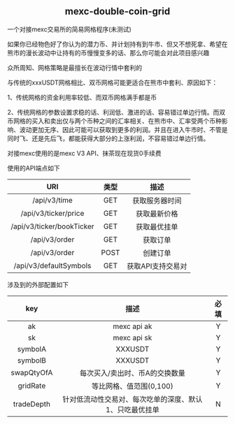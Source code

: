 <center>
  <h2>
    mexc-double-coin-grid
  </h2>
</center>

一个对接mexc交易所的简易网格程序(未测试)

如果你已经物色好了你认为的潜力币、并计划持有到牛市、但又不想死拿、希望在熊市的漫长波动中让持有的币慢慢变多的话、那么你可能会对此项目感兴趣

众所周知、网格策略是最擅长在波动行情中套利的

与传统的xxxUSDT网格相比、双币网格可能更适合在熊市中套利、原因如下：

1、传统网格的资金利用率较低、而双币网格满手都是币

2、传统网格的参数设置求稳的话、利润低、激进的话、容易错过单边行情。而双币网格的买入和卖出仅与两个币种之间的汇率相关、在熊市中、汇率受两个币种影响、波动更加无序、因此可能可以获取到更多的利润。并且在进入牛市时、不管是同时飞、还是先后飞，都能获得大部分的上涨利润，不容易错过单边行情。



对接mexc使用的是mexc V3 API、抹茶现在现货0手续费

使用的API端点如下

|            URI            | 类型 |       描述        |
| :-----------------------: | :--: | :---------------: |
|       /api/v3/time        | GET  |  获取服务器时间   |
|   /api/v3/ticker/price    | GET  |   获取最新价格    |
| /api/v3/ticker/bookTicker | GET  |   获取最优挂单    |
|       /api/v3/order       | GET  |     获取订单      |
|       /api/v3/order       | POST |     创建订单      |
|  /api/v3/defaultSymbols   | GET  | 获取API支持交易对 |



涉及到的外部配置如下

|    key     |                          描述                           | 必填 |
| :--------: | :-----------------------------------------------------: | :--: |
|     ak     |                       mexc api ak                       |  Y   |
|     sk     |                       mexc api sk                       |  Y   |
|  symbolA   |                         XXXUSDT                         |  Y   |
|  symbolB   |                         XXXUSDT                         |  Y   |
| swapQtyOfA |             每次买入/卖出时、币A的交换数量              |  Y   |
|  gridRate  |                 等比网格、值范围(0,100)                 |  Y   |
| tradeDepth | 针对低流动性交易对、每次吃单的深度、默认1、只吃最优挂单 |  N   |



# 


